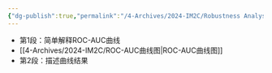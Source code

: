 ```yaml
---
{"dg-publish":true,"permalink":"/4-Archives/2024-IM2C/Robustness Analysis/"}
---
```


- 第1段：简单解释ROC-AUC曲线
- [[4-Archives/2024-IM2C/ROC-AUC曲线图\|ROC-AUC曲线图]]
- 第2段：描述曲线结果